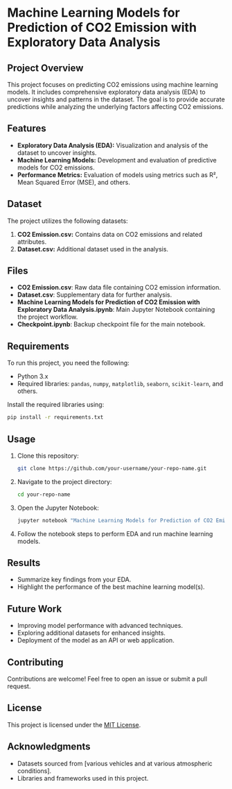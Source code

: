 # Machine Learning Models for Prediction of CO2 Emission with Exploratory Data Analysis

## Project Overview
This project focuses on predicting CO2 emissions using machine learning models. It includes comprehensive exploratory data analysis (EDA) to uncover insights and patterns in the dataset. The goal is to provide accurate predictions while analyzing the underlying factors affecting CO2 emissions.

## Features
- **Exploratory Data Analysis (EDA):** Visualization and analysis of the dataset to uncover insights.
- **Machine Learning Models:** Development and evaluation of predictive models for CO2 emissions.
- **Performance Metrics:** Evaluation of models using metrics such as R², Mean Squared Error (MSE), and others.

## Dataset
The project utilizes the following datasets:
1. **CO2 Emission.csv:** Contains data on CO2 emissions and related attributes.
2. **Dataset.csv:** Additional dataset used in the analysis.

## Files
- **CO2 Emission.csv**: Raw data file containing CO2 emission information.
- **Dataset.csv**: Supplementary data for further analysis.
- **Machine Learning Models for Prediction of CO2 Emission with Exploratory Data Analysis.ipynb**: Main Jupyter Notebook containing the project workflow.
- **Checkpoint.ipynb**: Backup checkpoint file for the main notebook.

## Requirements
To run this project, you need the following:
- Python 3.x
- Required libraries: `pandas`, `numpy`, `matplotlib`, `seaborn`, `scikit-learn`, and others.

Install the required libraries using:
```bash
pip install -r requirements.txt
```

## Usage
1. Clone this repository:
   ```bash
   git clone https://github.com/your-username/your-repo-name.git
   ```
2. Navigate to the project directory:
   ```bash
   cd your-repo-name
   ```
3. Open the Jupyter Notebook:
   ```bash
   jupyter notebook "Machine Learning Models for Prediction of CO2 Emission with Exploratory Data Analysis.ipynb"
   ```
4. Follow the notebook steps to perform EDA and run machine learning models.

## Results
- Summarize key findings from your EDA.
- Highlight the performance of the best machine learning model(s).

## Future Work
- Improving model performance with advanced techniques.
- Exploring additional datasets for enhanced insights.
- Deployment of the model as an API or web application.

## Contributing
Contributions are welcome! Feel free to open an issue or submit a pull request.

## License
This project is licensed under the [MIT License](LICENSE).

## Acknowledgments
- Datasets sourced from [various vehicles and at various atmospheric conditions].
- Libraries and frameworks used in this project.

